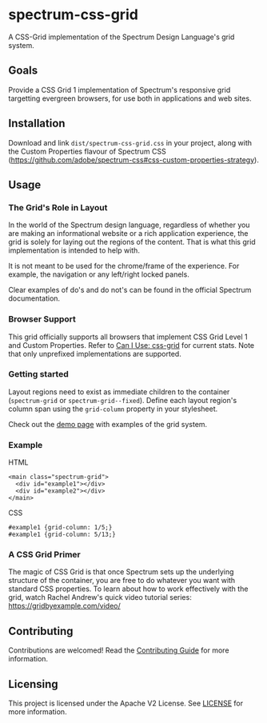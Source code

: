 # spectrum-css-grid

A CSS-Grid implementation of the Spectrum Design Language's grid system.

## Goals

Provide a CSS Grid 1 implementation of Spectrum's responsive grid targetting evergreen browsers, for use both in applications and web sites.

## Installation

Download and link `dist/spectrum-css-grid.css` in your project, along with the Custom Properties flavour of Spectrum CSS (https://github.com/adobe/spectrum-css#css-custom-properties-strategy).

## Usage

### The Grid's Role in Layout

In the world of the Spectrum design language, regardless of whether you are making an informational website or a rich application experience, the grid is solely for laying out the regions of the content. That is what this grid implementation is intended to help with.

It is not meant to be used for the chrome/frame of the experience. For example, the navigation or any left/right locked panels.

Clear examples of do's and do not's can be found in the official Spectrum documentation.

### Browser Support

This grid officially supports all browsers that implement CSS Grid Level 1 and Custom Properties. Refer to [Can I Use: css-grid](http://caniuse.com/#feat=css-grid) for current stats. Note that only unprefixed implementations are supported. 

### Getting started

Layout regions need to exist as immediate children to the container (`spectrum-grid` or `spectrum-grid--fixed`). Define each layout region's column span using the `grid-column` property in your stylesheet.

Check out the [demo page](http://opensource.adobe.com/spectrum-css-grid/) with examples of the grid system.

### Example

HTML
```
<main class="spectrum-grid">
  <div id="example1"></div>
  <div id="example2"></div>
</main>
```

CSS
```
#example1 {grid-column: 1/5;}
#example1 {grid-column: 5/13;}

```

### A CSS Grid Primer

The magic of CSS Grid is that once Spectrum sets up the underlying structure of the container, you are free to do whatever you want with standard CSS properties. To learn about how to work effectively with the grid, watch Rachel Andrew's quick video tutorial series: https://gridbyexample.com/video/

## Contributing

Contributions are welcomed! Read the [Contributing Guide](CODE_OF_CONDUCT.md) for more information.

## Licensing

This project is licensed under the Apache V2 License. See [LICENSE](LICENSE) for more information.
